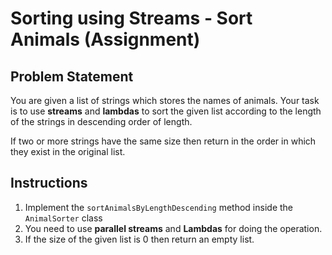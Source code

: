 # Sorting using Streams - Sort Animals (Assignment)
## Problem Statement

You are given a list of strings which stores the names of animals. Your task is to use **streams** and **lambdas** to
sort the given list according to the length of the strings in descending order of length.

If two or more strings have the same size then return in the order in which they exist in the original list.



## Instructions
1. Implement the `sortAnimalsByLengthDescending` method inside the `AnimalSorter` class
2. You need to use **parallel streams** and **Lambdas** for doing the operation.
3. If the size of the given list is 0 then return an empty list.